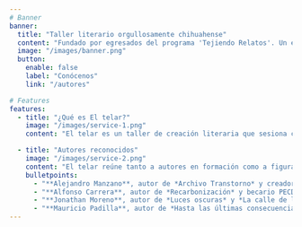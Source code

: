 ```yaml
---
# Banner
banner:
  title: "Taller literario orgullosamente chihuahense"
  content: "Fundado por egresados del programa 'Tejiendo Relatos'. Un espacio de encuentro, escucha y colaboración enfocado en la narrativa escrita, donde distintas voces se acompañan en el arte de contar historias."
  image: "/images/banner.png"
  button:
    enable: false
    label: "Conócenos"
    link: "/autores"

# Features
features:
  - title: "¿Qué es El telar?"
    image: "/images/service-1.png"
    content: "El telar es un taller de creación literaria que sesiona cada semana en el LivingLab, ubicado en el Parque Industrial Las Américas, en Chihuahua. Fundado en 2024, surge como una red de apoyo entre escritores con un enfoque en narrativa escrita."

  - title: "Autores reconocidos"
    image: "/images/service-2.png"
    content: "El telar reúne tanto a autores en formación como a figuras reconocidas dentro del ámbito literario chihuahuense. Esta mezcla de trayectorias permite un diálogo creativo que enriquece el trabajo de todos los participantes."
    bulletpoints:
      - "**Alejandro Manzano**, autor de *Archivo Transtorno* y creador del videojuego *The Pitch*."
      - "**Alfonso Carrera**, autor de *Recarbonización* y becario PECDA y FOMAC."
      - "**Jonathan Moreno**, autor de *Luces oscuras* y *La calle de los recuerdos*, editor y guionista."
      - "**Mauricio Padilla**, autor de *Hasta las últimas consecuencias* y narrador premiado en los Premios de Literatura Joven Chihuahua."
---
```

